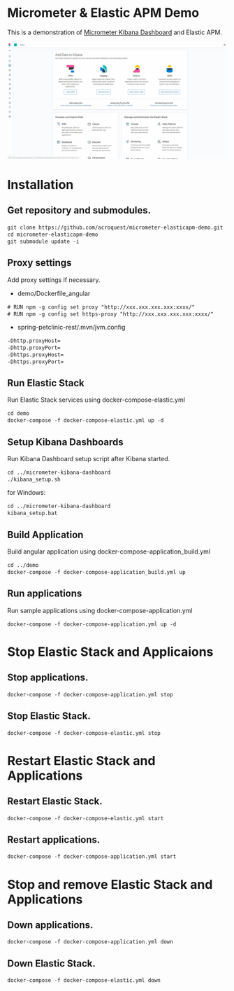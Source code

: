 # Micrometer & Elastic APM Demo
This is a demonstration of [Micrometer Kibana Dashboard](https://github.com/acroquest/micrometer-kibana-dashboard) and Elastic APM.

![Demo](https://github.com/acroquest/micrometer-elasticapm-demo/blob/media/Demo.gif)

# Installation

## Get repository and submodules.
```
git clone https://github.com/acroquest/micrometer-elasticapm-demo.git
cd micrometer-elasticapm-demo
git submodule update -i
```

## Proxy settings
Add proxy settings if necessary.
- demo/Dockerfile_angular
 ```
# RUN npm -g config set proxy "http://xxx.xxx.xxx.xxx:xxxx/"
# RUN npm -g config set https-proxy "http://xxx.xxx.xxx.xxx:xxxx/"
```
- spring-petclinic-rest/.mvn/jvm.config
```
-Dhttp.proxyHost=
-Dhttp.proxyPort=
-Dhttps.proxyHost=
-Dhttps.proxyPort=
```

## Run Elastic Stack
Run Elastic Stack services using docker-compose-elastic.yml
```
cd demo
docker-compose -f docker-compose-elastic.yml up -d
```

## Setup Kibana Dashboards
Run Kibana Dashboard setup script after Kibana started.
```
cd ../micrometer-kibana-dashboard
./kibana_setup.sh
```
for Windows:
```
cd ../micrometer-kibana-dashboard
kibana_setup.bat
```

## Build Application
Build angular application using docker-compose-application_build.yml
```
cd ../demo
docker-compose -f docker-compose-application_build.yml up
```

## Run applications
Run sample applications using docker-compose-application.yml
```
docker-compose -f docker-compose-application.yml up -d
```

# Stop Elastic Stack and Applicaions

## Stop applications.
```
docker-compose -f docker-compose-application.yml stop
```

## Stop Elastic Stack.
```
docker-compose -f docker-compose-elastic.yml stop
```

# Restart Elastic Stack and Applications

## Restart Elastic Stack.
```
docker-compose -f docker-compose-elastic.yml start
```

## Restart applications.
```
docker-compose -f docker-compose-application.yml start
```

# Stop and remove Elastic Stack and Applications

## Down applications.
```
docker-compose -f docker-compose-application.yml down
```

## Down Elastic Stack.
```
docker-compose -f docker-compose-elastic.yml down
```

